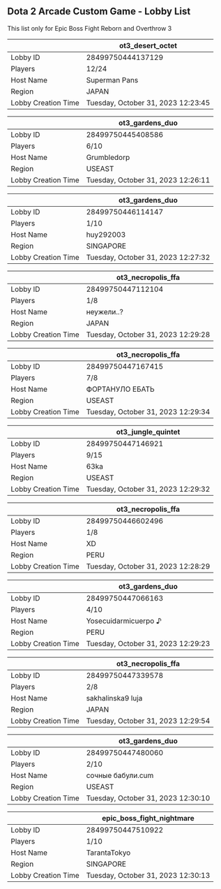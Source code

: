 ## Dota 2 Arcade Custom Game - Lobby List

This list only for Epic Boss Fight Reborn and Overthrow 3

|  | ot3_desert_octet |
| ------ | ------ |
| Lobby ID | 28499750444137129 |
| Players | 12/24 |
| Host Name | Superman Pans |
| Region | JAPAN |
| Lobby Creation Time | Tuesday, October 31, 2023 12:23:45 |


|  | ot3_gardens_duo |
| ------ | ------ |
| Lobby ID | 28499750445408586 |
| Players | 6/10 |
| Host Name | Grumbledorp |
| Region | USEAST |
| Lobby Creation Time | Tuesday, October 31, 2023 12:26:11 |


|  | ot3_gardens_duo |
| ------ | ------ |
| Lobby ID | 28499750446114147 |
| Players | 1/10 |
| Host Name | huy292003 |
| Region | SINGAPORE |
| Lobby Creation Time | Tuesday, October 31, 2023 12:27:32 |


|  | ot3_necropolis_ffa |
| ------ | ------ |
| Lobby ID | 28499750447112104 |
| Players | 1/8 |
| Host Name | неужели..? |
| Region | JAPAN |
| Lobby Creation Time | Tuesday, October 31, 2023 12:29:28 |


|  | ot3_necropolis_ffa |
| ------ | ------ |
| Lobby ID | 28499750447167415 |
| Players | 7/8 |
| Host Name | ФОРТАНУЛО ЕБАТЬ |
| Region | USEAST |
| Lobby Creation Time | Tuesday, October 31, 2023 12:29:34 |


|  | ot3_jungle_quintet |
| ------ | ------ |
| Lobby ID | 28499750447146921 |
| Players | 9/15 |
| Host Name | 63ka |
| Region | USEAST |
| Lobby Creation Time | Tuesday, October 31, 2023 12:29:32 |


|  | ot3_necropolis_ffa |
| ------ | ------ |
| Lobby ID | 28499750446602496 |
| Players | 1/8 |
| Host Name | XD |
| Region | PERU |
| Lobby Creation Time | Tuesday, October 31, 2023 12:28:29 |


|  | ot3_gardens_duo |
| ------ | ------ |
| Lobby ID | 28499750447066163 |
| Players | 4/10 |
| Host Name | Yosecuidarmicuerpo ♪ |
| Region | PERU |
| Lobby Creation Time | Tuesday, October 31, 2023 12:29:23 |


|  | ot3_necropolis_ffa |
| ------ | ------ |
| Lobby ID | 28499750447339578 |
| Players | 2/8 |
| Host Name | sakhalinska9 luja |
| Region | JAPAN |
| Lobby Creation Time | Tuesday, October 31, 2023 12:29:54 |


|  | ot3_gardens_duo |
| ------ | ------ |
| Lobby ID | 28499750447480060 |
| Players | 2/10 |
| Host Name | сочные бабули.cum |
| Region | USEAST |
| Lobby Creation Time | Tuesday, October 31, 2023 12:30:10 |


|  | epic_boss_fight_nightmare |
| ------ | ------ |
| Lobby ID | 28499750447510922 |
| Players | 1/10 |
| Host Name | TarantaTokyo |
| Region | SINGAPORE |
| Lobby Creation Time | Tuesday, October 31, 2023 12:30:13 |


